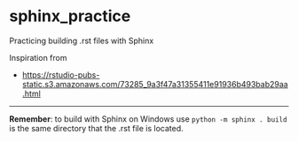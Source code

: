 # sphinx_practice
Practicing building .rst files with Sphinx

Inspiration from
- https://rstudio-pubs-static.s3.amazonaws.com/73285_9a3f47a31355411e91936b493bab29aa.html

------ 
**Remember**: to build with Sphinx on Windows use `python -m sphinx . build` is the same directory that the .rst file is located.
